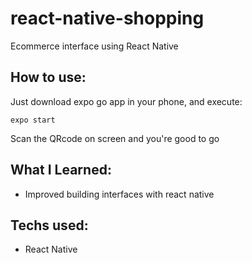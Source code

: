 # react-native-shopping

Ecommerce interface using React Native

## How to use:

Just download expo go app in your phone, and execute:

```
expo start
```

Scan the QRcode on screen and you're good to go

## What I Learned:

- Improved building interfaces with react native



## Techs used:

- React Native
